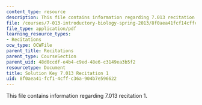 ```yaml
---
content_type: resource
description: This file contains information regarding 7.013 recitation 1.
file: /courses/7-013-introductory-biology-spring-2013/8f0aea41fcf14cffc36a904b7e596622_MIT7_013S12_RecitatSol_1.pdf
file_type: application/pdf
learning_resource_types:
- Recitations
ocw_type: OCWFile
parent_title: Recitations
parent_type: CourseSection
parent_uid: 48d0ccdf-e4b4-c9ed-48e6-c3149ea3b5f2
resourcetype: Document
title: Solution Key 7.013 Recitation 1
uid: 8f0aea41-fcf1-4cff-c36a-904b7e596622
---
```

This file contains information regarding 7.013 recitation 1.

